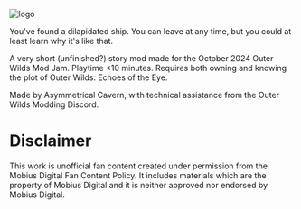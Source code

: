 ![logo](https://github.com/user-attachments/assets/07a4e984-f989-415b-a4a2-3a006156ea96)

You've found a dilapidated ship. You can leave at any time, but you could at least learn why it's like that.

A very short (unfinished?) story mod made for the October 2024 Outer Wilds Mod Jam. Playtime <10 minutes.
Requires both owning and knowing the plot of Outer Wilds: Echoes of the Eye.

Made by Asymmetrical Cavern, with technical assistance from the Outer Wilds Modding Discord.

# Disclaimer
This work is unofficial fan content created under permission from the Mobius Digital Fan Content Policy.
It includes materials which are the property of Mobius Digital and it is neither approved nor endorsed by Mobius Digital.
